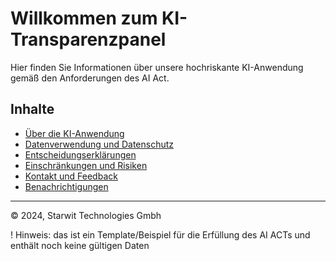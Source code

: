 # Willkommen zum KI-Transparenzpanel

Hier finden Sie Informationen über unsere hochriskante KI-Anwendung gemäß den Anforderungen des AI Act.

## Inhalte

- [Über die KI-Anwendung](docs/about-ai.md)
- [Datenverwendung und Datenschutz](docs/data-usage-protection.md)
- [Entscheidungserklärungen](docs/decision-explanations.md)
- [Einschränkungen und Risiken](docs/limitations-risks.md)
- [Kontakt und Feedback](docs/contact-feedback.md)
- [Benachrichtigungen](docs/notifications.md)
---

© 2024, Starwit Technologies Gmbh

! Hinweis: das ist ein Template/Beispiel für die Erfüllung des AI ACTs und enthält noch keine gültigen Daten